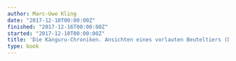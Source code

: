```yaml
---
author: Marc-Uwe Kling
date: "2017-12-10T00:00:00Z"
finished: "2017-12-16T00:00:00Z"
started: "2017-12-10T00:00:00Z"
title: 'Die Känguru-Chroniken. Ansichten eines vorlauten Beuteltiers (Die Känguru-Chroniken, #1)'
type: book
---
```

